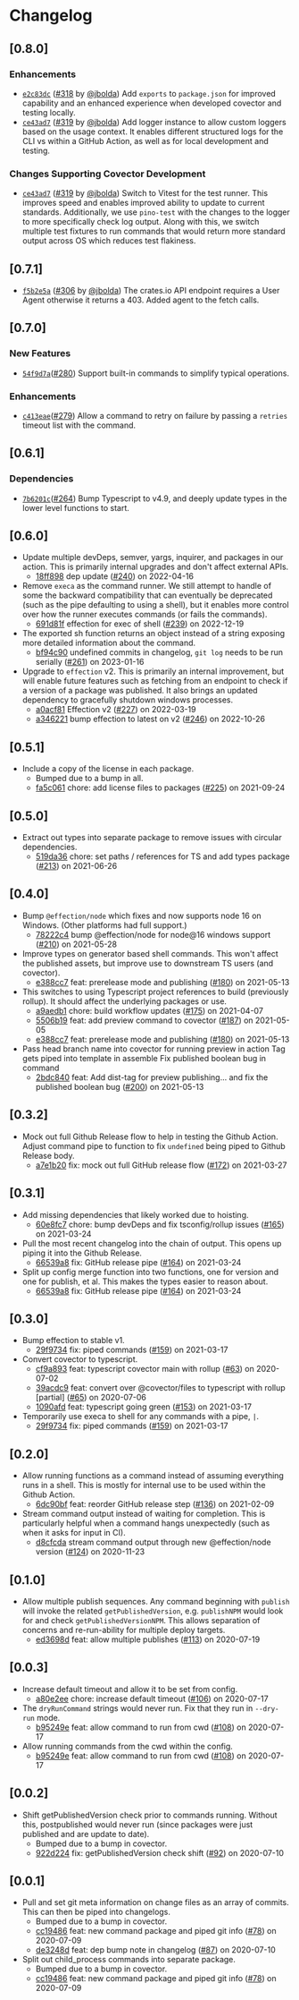 # Changelog

## \[0.8.0]

### Enhancements

- [`e2c83dc`](https://www.github.com/jbolda/covector/commit/e2c83dc5e98b9d8ddbf428af2dda32168e4df9ec) ([#318](https://www.github.com/jbolda/covector/pull/318) by [@jbolda](https://www.github.com/jbolda/covector/../../jbolda)) Add `exports` to `package.json` for improved capability and an enhanced experience when developed covector and testing locally.
- [`ce43ad7`](https://www.github.com/jbolda/covector/commit/ce43ad7fd924319b544b30785217070436182d71) ([#319](https://www.github.com/jbolda/covector/pull/319) by [@jbolda](https://www.github.com/jbolda/covector/../../jbolda)) Add logger instance to allow custom loggers based on the usage context. It enables different structured logs for the CLI vs within a GitHub Action, as well as for local development and testing.

### Changes Supporting Covector Development

- [`ce43ad7`](https://www.github.com/jbolda/covector/commit/ce43ad7fd924319b544b30785217070436182d71) ([#319](https://www.github.com/jbolda/covector/pull/319) by [@jbolda](https://www.github.com/jbolda/covector/../../jbolda)) Switch to Vitest for the test runner. This improves speed and enables improved ability to update to current standards. Additionally, we use `pino-test` with the changes to the logger to more specifically check log output. Along with this, we switch multiple test fixtures to run commands that would return more standard output across OS which reduces test flakiness.

## \[0.7.1]

- [`f5b2e5a`](https://www.github.com/jbolda/covector/commit/f5b2e5a8d129d15234080d3161e3702fe1cae1b5) ([#306](https://www.github.com/jbolda/covector/pull/306) by [@jbolda](https://www.github.com/jbolda/covector/../../jbolda)) The crates.io API endpoint requires a User Agent otherwise it returns a 403. Added agent to the fetch calls.

## \[0.7.0]

### New Features

- [`54f9d7a`](https://www.github.com/jbolda/covector/commit/54f9d7ac68a28e03c46d2354f5ecfdc261f23529)([#280](https://www.github.com/jbolda/covector/pull/280)) Support built-in commands to simplify typical operations.

### Enhancements

- [`c413eae`](https://www.github.com/jbolda/covector/commit/c413eaeab09c9ff571861c5b3b733fe36427661c)([#279](https://www.github.com/jbolda/covector/pull/279)) Allow a command to retry on failure by passing a `retries` timeout list with the command.

## \[0.6.1]

### Dependencies

- [`7b6201c`](https://www.github.com/jbolda/covector/commit/7b6201c2e7e0d9120610a2a882c0b4523f4ab6dc)([#264](https://www.github.com/jbolda/covector/pull/264)) Bump Typescript to v4.9, and deeply update types in the lower level functions to start.

## \[0.6.0]

- Update multiple devDeps, semver, yargs, inquirer, and packages in our action. This is primarily internal upgrades and don't affect external APIs.
  - [18ff898](https://www.github.com/jbolda/covector/commit/18ff898a64a0f3677c55d994d22177189700204a) dep update ([#240](https://www.github.com/jbolda/covector/pull/240)) on 2022-04-16
- Remove `execa` as the command runner. We still attempt to handle of some the backward compatibility that can eventually be deprecated (such as the pipe defaulting to using a shell), but it enables more control over how the runner executes commands (or fails the commands).
  - [691d81f](https://www.github.com/jbolda/covector/commit/691d81f5d4990d3aeb5aa37d46b738e1a0e96601) effection for exec of shell ([#239](https://www.github.com/jbolda/covector/pull/239)) on 2022-12-19
- The exported sh function returns an object instead of a string exposing more detailed information about the command.
  - [bf94c90](https://www.github.com/jbolda/covector/commit/bf94c905e05ea8402c596564eea1fa8bcb8d975b) undefined commits in changelog, `git log` needs to be run serially ([#261](https://www.github.com/jbolda/covector/pull/261)) on 2023-01-16
- Upgrade to `effection` v2. This is primarily an internal improvement, but will enable future features such as fetching from an endpoint to check if a version of a package was published. It also brings an updated dependency to gracefully shutdown windows processes.
  - [a0acf81](https://www.github.com/jbolda/covector/commit/a0acf81b2235ac142233d9c0e416d5e07af3cbb3) Effection v2 ([#227](https://www.github.com/jbolda/covector/pull/227)) on 2022-03-19
  - [a346221](https://www.github.com/jbolda/covector/commit/a346221102075e647693851fd1019d66641f8014) bump effection to latest on v2 ([#246](https://www.github.com/jbolda/covector/pull/246)) on 2022-10-26

## \[0.5.1]

- Include a copy of the license in each package.
  - Bumped due to a bump in all.
  - [fa5c061](https://www.github.com/jbolda/covector/commit/fa5c061830d181ae9a52b183441890a25e07946a) chore: add license files to packages ([#225](https://www.github.com/jbolda/covector/pull/225)) on 2021-09-24

## \[0.5.0]

- Extract out types into separate package to remove issues with circular dependencies.
  - [519da36](https://www.github.com/jbolda/covector/commit/519da362eff5628901a1f640120d39dd8234fdda) chore: set paths / references for TS and add types package ([#213](https://www.github.com/jbolda/covector/pull/213)) on 2021-06-26

## \[0.4.0]

- Bump `@effection/node` which fixes and now supports node 16 on Windows. (Other platforms had full support.)
  - [78222c4](https://www.github.com/jbolda/covector/commit/78222c47dcee04a8478d0e4abddb499b5eb95f74) bump @effection/node for node@16 windows support ([#210](https://www.github.com/jbolda/covector/pull/210)) on 2021-05-28
- Improve types on generator based shell commands. This won't affect the published assets, but improve use to downstream TS users (and covector).
  - [e388cc7](https://www.github.com/jbolda/covector/commit/e388cc7ee98080e33744898737635711f3f30987) feat: prerelease mode and publishing ([#180](https://www.github.com/jbolda/covector/pull/180)) on 2021-05-13
- This switches to using Typescript project references to build (previously rollup). It should affect the underlying packages or use.
  - [a9aedb1](https://www.github.com/jbolda/covector/commit/a9aedb1d5de01972b0576cc339788397e6ad829f) chore: build workflow updates ([#175](https://www.github.com/jbolda/covector/pull/175)) on 2021-04-07
  - [5506b19](https://www.github.com/jbolda/covector/commit/5506b195e176ecec1c49af83cac0f8c490ba845e) feat: add preview command to covector ([#187](https://www.github.com/jbolda/covector/pull/187)) on 2021-05-05
  - [e388cc7](https://www.github.com/jbolda/covector/commit/e388cc7ee98080e33744898737635711f3f30987) feat: prerelease mode and publishing ([#180](https://www.github.com/jbolda/covector/pull/180)) on 2021-05-13
- Pass head branch name into covector for running preview in action
  Tag gets piped into template in assemble
  Fix published boolean bug in command
  - [2bdc840](https://www.github.com/jbolda/covector/commit/2bdc84046523f3dca61f3623f1ea893445c9fffb) feat: Add dist-tag for preview publishing... and fix the published boolean bug ([#200](https://www.github.com/jbolda/covector/pull/200)) on 2021-05-13

## \[0.3.2]

- Mock out full Github Release flow to help in testing the Github Action. Adjust command pipe to function to fix `undefined` being piped to Github Release body.
  - [a7e1b20](https://www.github.com/jbolda/covector/commit/a7e1b209c704829bc8cb54bd220862e627bbee01) fix: mock out full GitHub release flow ([#172](https://www.github.com/jbolda/covector/pull/172)) on 2021-03-27

## \[0.3.1]

- Add missing dependencies that likely worked due to hoisting.
  - [60e8fc7](https://www.github.com/jbolda/covector/commit/60e8fc79cef13f2a2b442d772db0d9b8b9695ceb) chore: bump devDeps and fix tsconfig/rollup issues ([#165](https://www.github.com/jbolda/covector/pull/165)) on 2021-03-24
- Pull the most recent changelog into the chain of output. This opens up piping it into the Github Release.
  - [66539a8](https://www.github.com/jbolda/covector/commit/66539a800365ccfb28f95291b066e77114863382) fix: GitHub release pipe ([#164](https://www.github.com/jbolda/covector/pull/164)) on 2021-03-24
- Split up config merge function into two functions, one for version and one for publish, et al. This makes the types easier to reason about.
  - [66539a8](https://www.github.com/jbolda/covector/commit/66539a800365ccfb28f95291b066e77114863382) fix: GitHub release pipe ([#164](https://www.github.com/jbolda/covector/pull/164)) on 2021-03-24

## \[0.3.0]

- Bump effection to stable v1.
  - [29f9734](https://www.github.com/jbolda/covector/commit/29f9734b9703c473b85608fce617ff61c5ef091c) fix: piped commands ([#159](https://www.github.com/jbolda/covector/pull/159)) on 2021-03-17
- Convert covector to typescript.
  - [cf9a893](https://www.github.com/jbolda/covector/commit/cf9a8935f244bd47b5614368865cc724f65e8980) feat: typescript covector main with rollup ([#63](https://www.github.com/jbolda/covector/pull/63)) on 2020-07-02
  - [39acdc9](https://www.github.com/jbolda/covector/commit/39acdc9edc1e2fa7e0dcffa38e658810a9b8756e) feat: convert over @covector/files to typescript with rollup \[partial] ([#65](https://www.github.com/jbolda/covector/pull/65)) on 2020-07-06
  - [1090afd](https://www.github.com/jbolda/covector/commit/1090afd46e8a7a2c2cfe9d571be744b79ded86a1) feat: typescript going green ([#153](https://www.github.com/jbolda/covector/pull/153)) on 2021-03-17
- Temporarily use execa to shell for any commands with a pipe, `|`.
  - [29f9734](https://www.github.com/jbolda/covector/commit/29f9734b9703c473b85608fce617ff61c5ef091c) fix: piped commands ([#159](https://www.github.com/jbolda/covector/pull/159)) on 2021-03-17

## \[0.2.0]

- Allow running functions as a command instead of assuming everything runs in a shell. This is mostly for internal use to be used within the Github Action.
  - [6dc90bf](https://www.github.com/jbolda/covector/commit/6dc90bfe849c4c9441afce7a26a01aabf4a2196c) feat: reorder GitHub release step ([#136](https://www.github.com/jbolda/covector/pull/136)) on 2021-02-09
- Stream command output instead of waiting for completion. This is particularly helpful when a command hangs unexpectedly (such as when it asks for input in CI).
  - [d8cfcda](https://www.github.com/jbolda/covector/commit/d8cfcdac6ef972d466acb5da3d2329426b4bd2d9) stream command output through new @effection/node version ([#124](https://www.github.com/jbolda/covector/pull/124)) on 2020-11-23

## \[0.1.0]

- Allow multiple publish sequences. Any command beginning with `publish` will invoke the related `getPublishedVersion`, e.g. `publishNPM` would look for and check `getPublishedVersionNPM`. This allows separation of concerns and re-run-ability for multiple deploy targets.
  - [ed3698d](https://www.github.com/jbolda/covector/commit/ed3698df85140dd13e98569c4266df03f8bbfc16) feat: allow multiple publishes ([#113](https://www.github.com/jbolda/covector/pull/113)) on 2020-07-19

## \[0.0.3]

- Increase default timeout and allow it to be set from config.
  - [a80e2ee](https://www.github.com/jbolda/covector/commit/a80e2eecdc21318b9dd93e9a9fe2a5441703fea5) chore: increase default timeout ([#106](https://www.github.com/jbolda/covector/pull/106)) on 2020-07-17
- The `dryRunCommand` strings would never run. Fix that they run in `--dry-run` mode.
  - [b95249e](https://www.github.com/jbolda/covector/commit/b95249e88fb9fba1b1cc85c4a8fefa633ca9fd1c) feat: allow command to run from cwd ([#108](https://www.github.com/jbolda/covector/pull/108)) on 2020-07-17
- Allow running commands from the cwd within the config.
  - [b95249e](https://www.github.com/jbolda/covector/commit/b95249e88fb9fba1b1cc85c4a8fefa633ca9fd1c) feat: allow command to run from cwd ([#108](https://www.github.com/jbolda/covector/pull/108)) on 2020-07-17

## \[0.0.2]

- Shift getPublishedVersion check prior to commands running. Without this, postpublished would never run (since packages were just published and are update to date).
  - Bumped due to a bump in covector.
  - [922d224](https://www.github.com/jbolda/covector/commit/922d224c34a4e3e2f711877fe42fddd4faba55ab) fix: getPublishedVersion check shift ([#92](https://www.github.com/jbolda/covector/pull/92)) on 2020-07-10

## \[0.0.1]

- Pull and set git meta information on change files as an array of commits. This can then be piped into changelogs.
  - Bumped due to a bump in covector.
  - [cc19486](https://www.github.com/jbolda/covector/commit/cc19486f86b78aec2c719e5dd17a2d72cbc8d450) feat: new command package and piped git info ([#78](https://www.github.com/jbolda/covector/pull/78)) on 2020-07-09
  - [de3248d](https://www.github.com/jbolda/covector/commit/de3248dfd70146392ff65e7065c2125daf527728) feat: dep bump note in changelog ([#87](https://www.github.com/jbolda/covector/pull/87)) on 2020-07-10
- Split out child_process commands into separate package.
  - Bumped due to a bump in covector.
  - [cc19486](https://www.github.com/jbolda/covector/commit/cc19486f86b78aec2c719e5dd17a2d72cbc8d450) feat: new command package and piped git info ([#78](https://www.github.com/jbolda/covector/pull/78)) on 2020-07-09

